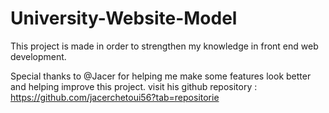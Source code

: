 # University-Website-Model
This project is made in order to strengthen my knowledge in front end web development.

Special thanks to @Jacer for helping me make some features look better and helping improve this project.
visit his github repository : https://github.com/jacerchetoui56?tab=repositorie
